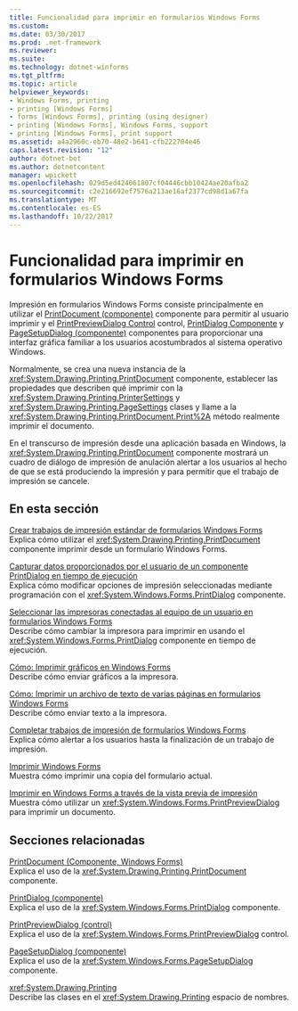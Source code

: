 ```yaml
---
title: Funcionalidad para imprimir en formularios Windows Forms
ms.custom: 
ms.date: 03/30/2017
ms.prod: .net-framework
ms.reviewer: 
ms.suite: 
ms.technology: dotnet-winforms
ms.tgt_pltfrm: 
ms.topic: article
helpviewer_keywords:
- Windows Forms, printing
- printing [Windows Forms]
- forms [Windows Forms], printing (using designer)
- printing [Windows Forms], Windows Forms, support
- printing [Windows Forms], print support
ms.assetid: a4a2960c-eb70-48e2-b641-cfb222704e46
caps.latest.revision: "12"
author: dotnet-bot
ms.author: dotnetcontent
manager: wpickett
ms.openlocfilehash: 029d5ed424061807cf04446cbb10424ae20afba2
ms.sourcegitcommit: c2e216692ef7576a213ae16af2377cd98d1a67fa
ms.translationtype: MT
ms.contentlocale: es-ES
ms.lasthandoff: 10/22/2017
---
```

# <a name="windows-forms-print-support"></a>Funcionalidad para imprimir en formularios Windows Forms
Impresión en formularios Windows Forms consiste principalmente en utilizar el [PrintDocument (componente)](../../../../docs/framework/winforms/controls/printdocument-component-windows-forms.md) componente para permitir al usuario imprimir y el [PrintPreviewDialog Control](../../../../docs/framework/winforms/controls/printpreviewdialog-control-windows-forms.md) control, [PrintDialog Componente](../../../../docs/framework/winforms/controls/printdialog-component-windows-forms.md) y [PageSetupDialog (componente)](../../../../docs/framework/winforms/controls/pagesetupdialog-component-windows-forms.md) componentes para proporcionar una interfaz gráfica familiar a los usuarios acostumbrados al sistema operativo Windows.  
  
 Normalmente, se crea una nueva instancia de la <xref:System.Drawing.Printing.PrintDocument> componente, establecer las propiedades que describen qué imprimir con la <xref:System.Drawing.Printing.PrinterSettings> y <xref:System.Drawing.Printing.PageSettings> clases y llame a la <xref:System.Drawing.Printing.PrintDocument.Print%2A> método realmente imprimir el documento.  
  
 En el transcurso de impresión desde una aplicación basada en Windows, la <xref:System.Drawing.Printing.PrintDocument> componente mostrará un cuadro de diálogo de impresión de anulación alertar a los usuarios al hecho de que se está produciendo la impresión y para permitir que el trabajo de impresión se cancele.  
  
## <a name="in-this-section"></a>En esta sección  
 [Crear trabajos de impresión estándar de formularios Windows Forms](../../../../docs/framework/winforms/advanced/how-to-create-standard-windows-forms-print-jobs.md)  
 Explica cómo utilizar el <xref:System.Drawing.Printing.PrintDocument> componente imprimir desde un formulario Windows Forms.  
  
 [Capturar datos proporcionados por el usuario de un componente PrintDialog en tiempo de ejecución](../../../../docs/framework/winforms/advanced/how-to-capture-user-input-from-a-printdialog-at-run-time.md)  
 Explica cómo modificar opciones de impresión seleccionadas mediante programación con el <xref:System.Windows.Forms.PrintDialog> componente.  
  
 [Seleccionar las impresoras conectadas al equipo de un usuario en formularios Windows Forms](../../../../docs/framework/winforms/advanced/how-to-choose-the-printers-attached-to-user-computer-in-windows-forms.md)  
 Describe cómo cambiar la impresora para imprimir en usando el <xref:System.Windows.Forms.PrintDialog> componente en tiempo de ejecución.  
  
 [Cómo: Imprimir gráficos en Windows Forms](../../../../docs/framework/winforms/advanced/how-to-print-graphics-in-windows-forms.md)  
 Describe cómo enviar gráficos a la impresora.  
  
 [Cómo: Imprimir un archivo de texto de varias páginas en formularios Windows Forms](../../../../docs/framework/winforms/advanced/how-to-print-a-multi-page-text-file-in-windows-forms.md)  
 Describe cómo enviar texto a la impresora.  
  
 [Completar trabajos de impresión de formularios Windows Forms](../../../../docs/framework/winforms/advanced/how-to-complete-windows-forms-print-jobs.md)  
 Explica cómo alertar a los usuarios hasta la finalización de un trabajo de impresión.  
  
 [Imprimir Windows Forms](../../../../docs/framework/winforms/advanced/how-to-print-a-windows-form.md)  
 Muestra cómo imprimir una copia del formulario actual.  
  
 [Imprimir en Windows Forms a través de la vista previa de impresión](../../../../docs/framework/winforms/advanced/how-to-print-in-windows-forms-using-print-preview.md)  
 Muestra cómo utilizar un <xref:System.Windows.Forms.PrintPreviewDialog> para imprimir un documento.  
  
## <a name="related-sections"></a>Secciones relacionadas  
 [PrintDocument (Componente, Windows Forms)](../../../../docs/framework/winforms/controls/printdocument-component-windows-forms.md)  
 Explica el uso de la <xref:System.Drawing.Printing.PrintDocument> componente.  
  
 [PrintDialog (componente)](../../../../docs/framework/winforms/controls/printdialog-component-windows-forms.md)  
 Explica el uso de la <xref:System.Windows.Forms.PrintDialog> componente.  
  
 [PrintPreviewDialog (control)](../../../../docs/framework/winforms/controls/printpreviewdialog-control-windows-forms.md)  
 Explica el uso de la <xref:System.Windows.Forms.PrintPreviewDialog> control.  
  
 [PageSetupDialog (componente)](../../../../docs/framework/winforms/controls/pagesetupdialog-component-windows-forms.md)  
 Explica el uso de la <xref:System.Windows.Forms.PageSetupDialog> componente.  
  
 <xref:System.Drawing.Printing>  
 Describe las clases en el <xref:System.Drawing.Printing> espacio de nombres.

